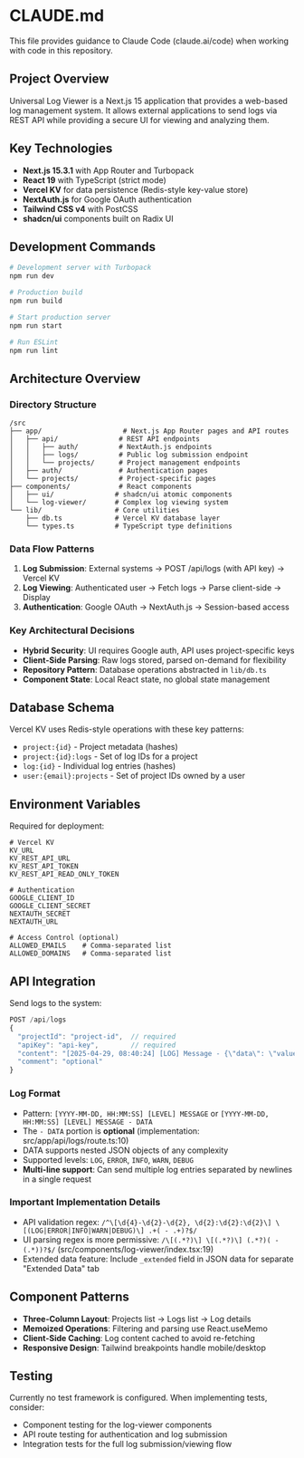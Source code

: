 # CLAUDE.md

This file provides guidance to Claude Code (claude.ai/code) when working with code in this repository.

## Project Overview

Universal Log Viewer is a Next.js 15 application that provides a web-based log management system. It allows external applications to send logs via REST API while providing a secure UI for viewing and analyzing them.

## Key Technologies

- **Next.js 15.3.1** with App Router and Turbopack
- **React 19** with TypeScript (strict mode)
- **Vercel KV** for data persistence (Redis-style key-value store)
- **NextAuth.js** for Google OAuth authentication
- **Tailwind CSS v4** with PostCSS
- **shadcn/ui** components built on Radix UI

## Development Commands

```bash
# Development server with Turbopack
npm run dev

# Production build
npm run build

# Start production server
npm run start

# Run ESLint
npm run lint
```

## Architecture Overview

### Directory Structure

```
/src
├── app/                    # Next.js App Router pages and API routes
│   ├── api/               # REST API endpoints
│   │   ├── auth/          # NextAuth.js endpoints
│   │   ├── logs/          # Public log submission endpoint
│   │   └── projects/      # Project management endpoints
│   ├── auth/              # Authentication pages
│   └── projects/          # Project-specific pages
├── components/            # React components
│   ├── ui/               # shadcn/ui atomic components
│   └── log-viewer/       # Complex log viewing system
└── lib/                  # Core utilities
    ├── db.ts             # Vercel KV database layer
    └── types.ts          # TypeScript type definitions
```

### Data Flow Patterns

1. **Log Submission**: External systems → POST /api/logs (with API key) → Vercel KV
2. **Log Viewing**: Authenticated user → Fetch logs → Parse client-side → Display
3. **Authentication**: Google OAuth → NextAuth.js → Session-based access

### Key Architectural Decisions

- **Hybrid Security**: UI requires Google auth, API uses project-specific keys
- **Client-Side Parsing**: Raw logs stored, parsed on-demand for flexibility
- **Repository Pattern**: Database operations abstracted in `lib/db.ts`
- **Component State**: Local React state, no global state management

## Database Schema

Vercel KV uses Redis-style operations with these key patterns:
- `project:{id}` - Project metadata (hashes)
- `project:{id}:logs` - Set of log IDs for a project
- `log:{id}` - Individual log entries (hashes)
- `user:{email}:projects` - Set of project IDs owned by a user

## Environment Variables

Required for deployment:
```
# Vercel KV
KV_URL
KV_REST_API_URL
KV_REST_API_TOKEN
KV_REST_API_READ_ONLY_TOKEN

# Authentication
GOOGLE_CLIENT_ID
GOOGLE_CLIENT_SECRET
NEXTAUTH_SECRET
NEXTAUTH_URL

# Access Control (optional)
ALLOWED_EMAILS    # Comma-separated list
ALLOWED_DOMAINS   # Comma-separated list
```

## API Integration

Send logs to the system:
```javascript
POST /api/logs
{
  "projectId": "project-id",  // required
  "apiKey": "api-key",        // required
  "content": "[2025-04-29, 08:40:24] [LOG] Message - {\"data\": \"value\"}",  // required
  "comment": "optional"
}
```

### Log Format
- Pattern: `[YYYY-MM-DD, HH:MM:SS] [LEVEL] MESSAGE` or `[YYYY-MM-DD, HH:MM:SS] [LEVEL] MESSAGE - DATA`
- The `- DATA` portion is **optional** (implementation: src/app/api/logs/route.ts:10)
- DATA supports nested JSON objects of any complexity
- Supported levels: `LOG`, `ERROR`, `INFO`, `WARN`, `DEBUG`
- **Multi-line support**: Can send multiple log entries separated by newlines in a single request

### Important Implementation Details
- API validation regex: `/^\[\d{4}-\d{2}-\d{2}, \d{2}:\d{2}:\d{2}\] \[(LOG|ERROR|INFO|WARN|DEBUG)\] .+( - .+)?$/`
- UI parsing regex is more permissive: `/\[(.*?)\] \[(.*?)\] (.*?)( - (.*))?$/` (src/components/log-viewer/index.tsx:19)
- Extended data feature: Include `_extended` field in JSON data for separate "Extended Data" tab

## Component Patterns

- **Three-Column Layout**: Projects list → Logs list → Log details
- **Memoized Operations**: Filtering and parsing use React.useMemo
- **Client-Side Caching**: Log content cached to avoid re-fetching
- **Responsive Design**: Tailwind breakpoints handle mobile/desktop

## Testing

Currently no test framework is configured. When implementing tests, consider:
- Component testing for the log-viewer components
- API route testing for authentication and log submission
- Integration tests for the full log submission/viewing flow